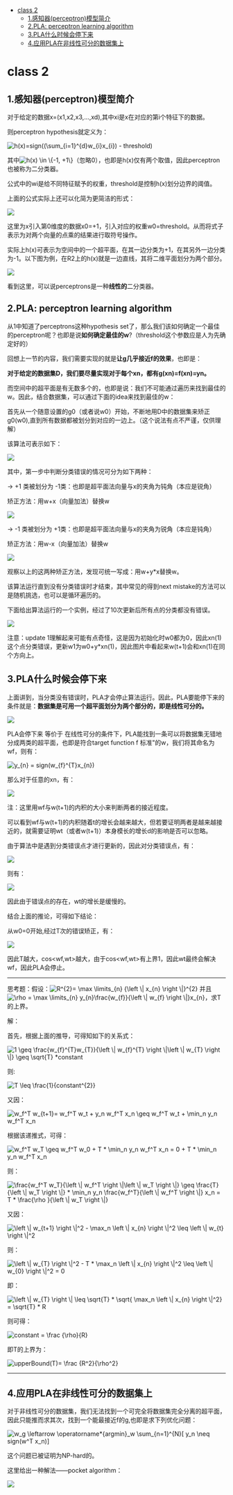 <!-- TOC -->

- [class 2](#class-2)
    - [1.感知器(perceptron)模型简介](#1感知器perceptron模型简介)
    - [2.PLA: perceptron learning algorithm](#2pla-perceptron-learning-algorithm)
    - [3.PLA什么时候会停下来](#3pla什么时候会停下来)
    - [4.应用PLA在非线性可分的数据集上](#4应用pla在非线性可分的数据集上)

<!-- /TOC -->
# class 2

## 1.感知器(perceptron)模型简介

对于给定的数据x=(x1,x2,x3,...,xd),其中xi是x在对应的第i个特征下的数据。

则perceptron hypothesis就定义为：

<img src="https://latex.codecogs.com/gif.latex?h(x)=sign((\sum_{i=1}^{d}w_{i}x_{i})&space;-&space;threshold)" title="h(x)=sign((\sum_{i=1}^{d}w_{i}x_{i}) - threshold)" />

其中<img src="https://latex.codecogs.com/gif.latex?\inline&space;h(x)&space;\in&space;\{-1,&space;&plus;1\}" title="h(x) \in \{-1, +1\}" />（忽略0），也即是h(x)仅有两个取值，因此perceptron也被称为二分类器。

公式中的wi是给不同特征赋予的权重，threshold是控制h(x)划分边界的阈值。

上面的公式实际上还可以化简为更简洁的形式：

<img src='./images/formula_reduction.jpg'/>

这里为x引入第0维度的数据x0=+1，引入对应的权重w0=threshold。从而将式子表示为对两个向量的点乘的结果进行取符号操作。

实际上h(x)可表示为空间中的一个超平面，在其一边分类为+1，在其另外一边分类为-1。以下图为例，在R2上的h(x)就是一边直线，其将二维平面划分为两个部分。

<img src='./images/perceptrons_in_R2.jpg'/>

看到这里，可以说perceptrons是一种**线性的**二分类器。

## 2.PLA: perceptron learning algorithm

从1中知道了perceptrons这种hypothesis set了，那么我们该如何确定一个最佳的perceptron呢？也即是说**如何确定最佳的w**?（threshold这个参数应是人为先确定好的）

回想上一节的内容，我们需要实现的就是**让g几乎接近f的效果**，也即是：

**对于给定的数据集D，我们要尽量实现对于每个xn，都有g(xn)=f(xn)=yn。**

而空间中的超平面是有无数多个的，也即是说：我们不可能通过遍历来找到最佳的w。因此，结合数据集，可以通过下面的idea来找到最佳的w：

首先从一个随意设置的g0（或者说w0）开始，不断地用D中的数据集来矫正g0(w0),直到所有数据都被划分到对应的一边上。（这个说法有点不严谨，仅供理解）

该算法可表示如下：

<img src='./images/PLA1.jpg'/>

其中，第一步中判断分类错误的情况可分为如下两种：

-> +1 类被划分为 -1类：也即是超平面法向量与x的夹角为钝角（本应是锐角）

矫正方法：用w+x（向量加法）替换w

<img src='./images/+1to-1.jpg'/>

-> -1 类被划分为 +1类：也即是超平面法向量与x的夹角为锐角（本应是钝角）

矫正方法：用w-x（向量加法）替换w

<img src='./images/-1to+1.jpg'/>

观察以上的这两种矫正方法，发现可统一写成：用w+y*x替换w。

该算法运行直到没有分类错误时才结束，其中常见的得到next mistake的方法可以是随机挑选，也可以是循环遍历的。

下面给出算法运行的一个实例，经过了10次更新后所有点的分类都没有错误。

<img src='./images/example_flow.jpg'/>

注意：update 1理解起来可能有点奇怪，这是因为初始化时w0都为0，因此xn(1)这个点分类错误，更新w1为w0+y*xn(1)，因此图片中看起来w(t+1)会和xn(1)在同个方向上。

## 3.PLA什么时候会停下来

上面讲到，当分类没有错误时，PLA才会停止算法运行。因此，PLA要能停下来的条件就是：**数据集是可用一个超平面划分为两个部分的，即是线性可分的。**

<img src='./images/separability.jpg'/>

PLA会停下来 等价于 在线性可分的条件下，PLA能找到一条可以将数据集无错地分成两类的超平面，也即是符合target function f 标准"的w，我们将其命名为wf，则有：

<img src="https://latex.codecogs.com/gif.latex?\inline&space;y_{n}&space;=&space;sign(w_{f}^{T}x_{n})" title="y_{n} = sign(w_{f}^{T}x_{n})" />

那么对于任意的xn，有：

<img src='./images/inference1.jpg'/>

注：这里用wf与w(t+1)的内积的大小来判断两者的接近程度。

可以看到wf与w(t+1)的内积随着t的增长会越来越大，但若要证明两者是越来越接近的，就需要证明wt（或者w(t+1)）本身模长的增长d的影响是否可以忽略。

由于算法中是遇到分类错误点才进行更新的，因此对分类错误点，有：

<img src='./images/inference2.jpg'/>

则有：

<img src='./images/inference3.jpg'/>

因此由于错误点的存在，wt的增长是缓慢的。

结合上面的推论，可得如下结论：

从w0=0开始,经过T次的错误矫正，有：

<img src='./images/inference4.jpg'/>

因此T越大，cos<wf,wt>越大，由于cos<wf,wt>有上界1，因此wt最终会解决wf，因此PLA会停止。

----
思考题：假设：<img src="https://latex.codecogs.com/gif.latex?\inline&space;R^{2}=&space;\max&space;\limits_{n}&space;{\left&space;\|&space;x_{n}&space;\right&space;\|}^{2}" title="R^{2}= \max \limits_{n} {\left \| x_{n} \right \|}^{2}" /> 并且<img src="https://latex.codecogs.com/gif.latex?\inline&space;\rho&space;=&space;\max&space;\limits_{n}&space;y_{n}\frac{w_{f}}{\left&space;\|&space;w_{f}&space;\right&space;\|}x_{n}" title="\rho = \max \limits_{n} y_{n}\frac{w_{f}}{\left \| w_{f} \right \|}x_{n}" />，求T的上界。

解：

首先，根据上面的推导，可得知如下的关系式：

<img src="https://latex.codecogs.com/gif.latex?1&space;\geq&space;\frac{w_{f}^{T}w_{T}}{\left&space;\|&space;w_{f}^{T}&space;\right&space;\|\left&space;\|&space;w_{T}&space;\right&space;\|}&space;\geq&space;\sqrt{T}&space;*constant" title="1 \geq \frac{w_{f}^{T}w_{T}}{\left \| w_{f}^{T} \right \|\left \| w_{T} \right \|} \geq \sqrt{T} *constant" />

则:

<img src="https://latex.codecogs.com/gif.latex?T&space;\leq&space;\frac{1}{constant^{2}}" title="T \leq \frac{1}{constant^{2}}" />

又因：

<img src="https://latex.codecogs.com/gif.latex?w_f^T&space;w_{t&plus;1}=&space;w_f^T&space;w_t&space;&plus;&space;y_n&space;w_f^T&space;x_n&space;\geq&space;w_f^T&space;w_t&space;&plus;&space;\min_n&space;y_n&space;w_f^T&space;x_n" title="w_f^T w_{t+1}= w_f^T w_t + y_n w_f^T x_n \geq w_f^T w_t + \min_n y_n w_f^T x_n" />

根据该递推式，可得：

<img src="https://latex.codecogs.com/gif.latex?w_f^T&space;w_T&space;\geq&space;w_f^T&space;w_0&space;&plus;&space;T&space;*&space;\min_n&space;y_n&space;w_f^T&space;x_n&space;=&space;0&space;&plus;&space;T&space;*&space;\min_n&space;y_n&space;w_f^T&space;x_n" title="w_f^T w_T \geq w_f^T w_0 + T * \min_n y_n w_f^T x_n = 0 + T * \min_n y_n w_f^T x_n" />

则：

<img src="https://latex.codecogs.com/gif.latex?\frac{w_f^T&space;w_T}{\left&space;\|&space;w_f^T&space;\right&space;\|\left&space;\|&space;w_T&space;\right&space;\|}&space;\geq&space;\frac{T}{\left&space;\|&space;w_T&space;\right&space;\|}&space;*&space;\min_n&space;y_n&space;\frac{w_f^T}{\left&space;\|&space;w_f^T&space;\right&space;\|}&space;x_n&space;=&space;T&space;*&space;\frac{\rho&space;}{\left&space;\|&space;w_T&space;\right&space;\|}" title="\frac{w_f^T w_T}{\left \| w_f^T \right \|\left \| w_T \right \|} \geq \frac{T}{\left \| w_T \right \|} * \min_n y_n \frac{w_f^T}{\left \| w_f^T \right \|} x_n = T * \frac{\rho }{\left \| w_T \right \|}" />

又因：

<img src="https://latex.codecogs.com/gif.latex?\left&space;\|&space;w_{t&plus;1}&space;\right&space;\|^2&space;-&space;\max_n&space;\left&space;\|&space;x_{n}&space;\right&space;\|^2&space;\leq&space;\left&space;\|&space;w_{t}&space;\right&space;\|^2" title="\left \| w_{t+1} \right \|^2 - \max_n \left \| x_{n} \right \|^2 \leq \left \| w_{t} \right \|^2" />

则：

<img src="https://latex.codecogs.com/gif.latex?\left&space;\|&space;w_{T}&space;\right&space;\|^2&space;-&space;T&space;*&space;\max_n&space;\left&space;\|&space;x_{n}&space;\right&space;\|^2&space;\leq&space;\left&space;\|&space;w_{0}&space;\right&space;\|^2&space;=&space;0" title="\left \| w_{T} \right \|^2 - T * \max_n \left \| x_{n} \right \|^2 \leq \left \| w_{0} \right \|^2 = 0" />

即：

<img src="https://latex.codecogs.com/gif.latex?\left&space;\|&space;w_{T}&space;\right&space;\|&space;\leq&space;\sqrt{T}&space;*&space;\sqrt{&space;\max_n&space;\left&space;\|&space;x_{n}&space;\right&space;\|^2}&space;=&space;\sqrt{T}&space;*&space;R" title="\left \| w_{T} \right \| \leq \sqrt{T} * \sqrt{ \max_n \left \| x_{n} \right \|^2} = \sqrt{T} * R" />

则可得：

<img src="https://latex.codecogs.com/gif.latex?constant&space;=&space;\frac&space;{\rho}{R}" title="constant = \frac {\rho}{R}" />

即T的上界为：

<img src="https://latex.codecogs.com/gif.latex?upperBound(T)=&space;\frac&space;{R^2}{\rho^2}" title="upperBound(T)= \frac {R^2}{\rho^2}" />

----

## 4.应用PLA在非线性可分的数据集上

对于非线性可分的数据集，我们无法找到一个可完全将数据集完全分离的超平面，因此只能推而求其次，找到一个能最接近f的g,也即是求下列优化问题：

<img src="https://latex.codecogs.com/gif.latex?w_g&space;\leftarrow&space;\operatorname*{argmin}_w&space;\sum_{n=1}^{N}[&space;y_n&space;\neq&space;sign(w^T&space;x_n)]" title="w_g \leftarrow \operatorname*{argmin}_w \sum_{n=1}^{N}[ y_n \neq sign(w^T x_n)]" />

这个问题已被证明为NP-hard的。


这里给出一种解法——pocket algorithm：

<img src='./images/pocket_algorithm.jpg'/>
